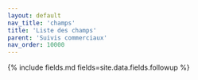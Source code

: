 ```yaml
---
layout: default
nav_title: 'champs'
title: 'Liste des champs'
parent: 'Suivis commerciaux'
nav_order: 10000
---
```


{% include fields.md fields=site.data.fields.followup %}

